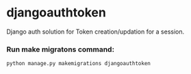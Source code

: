 # djangoauthtoken
Django auth solution for Token creation/updation for a session.

### Run make migratons command:

```
python manage.py makemigrations djangoauthtoken
```
